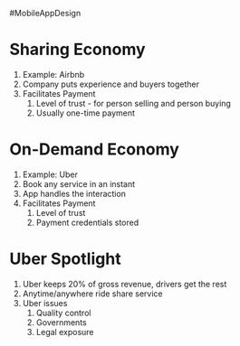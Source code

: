 #MobileAppDesign
# Sharing Economy
1. Example: Airbnb
2. Company puts experience and buyers together
3. Facilitates Payment
	1. Level of trust - for person selling and person buying
	2. Usually one-time payment
# On-Demand Economy
1. Example: Uber
2. Book any service in an instant
3. App handles the interaction
4. Facilitates Payment
	1. Level of trust
	2. Payment credentials stored
# Uber Spotlight
1. Uber keeps 20% of gross revenue, drivers get the rest
2. Anytime/anywhere ride share service
3. Uber issues
	1. Quality control
	2. Governments
	3. Legal exposure